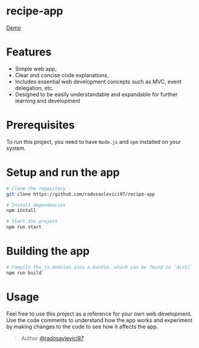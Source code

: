 # recipe-app

[Demo](https://main.d11y6vpo0rcstl.amplifyapp.com/)

# Features

- Simple web app,
- Clear and concise code explanations,
- Includes essential web development concepts such as MVC, event delegation, etc.
- Designed to be easily understandable and expandable for further learning and development

# Prerequisites

To run this project, you need to have `Node.js` and `npm` installed on your system.

# Setup and run the app

```sh
# Clone the repository
git clone https://github.com/radosavlevici97/recipe-app

# Install dependencies
npm install

# Start the project
npm run start
```

# Building the app

```sh
# Compile the js modules into a bundle, which can be found in `dist/`
npm run build`
```

# Usage

Feel free to use this project as a reference for your own web development. Use the code comments to understand how the app works and experiment by making changes to the code to see how it affects the app.

> Author [@radosavlevici97](https://github.com/https://github.com/radosavlevici97)
